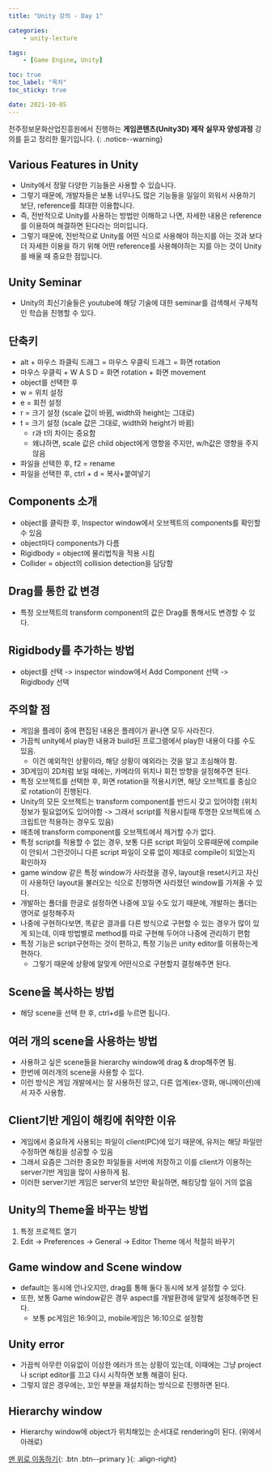 ```yaml
---
title: "Unity 강의 - Day 1"

categories:
    - unity-lecture

tags:
    - [Game Engine, Unity]

toc: true
toc_label: "목차"
toc_sticky: true

date: 2021-10-05
---
```


전주정보문화산업진흥원에서 진행하는 **게임콘텐츠(Unity3D) 제작 실무자 양성과정** 강의를 듣고 정리한 필기입니다.
{: .notice--warning}

## Various Features in Unity
- Unity에서 정말 다양한 기능들은 사용할 수 있습니다.
- 그렇기 때문에, 개발자들은 보통 너무나도 많은 기능들을 일일이 외워서 사용하기 보단, reference를 최대한 이용합니다.
- 즉, 전반적으로 Unity를 사용하는 방법만 이해하고 나면, 자세한 내용은 reference를 이용하여 해결하면 된다라는 의미입니다.
- 그렇기 때문에, 전반적으로 Unity를 어떤 식으로 사용해야 하는지를 아는 것과 보다 더 자세한 이용을 하기 위해 어떤 reference를 사용해야하는 지를 아는 것이 Unity를 배울 때 중요한 점입니다.

## Unity Seminar
- Unity의 최신기술들은 youtube에 해당 기술에 대한 seminar를 검색해서 구체적인 학습을 진행할 수 있다.

## 단축키
- alt + 마우스 좌클릭 드래그 = 마우스 우클릭 드래그 = 화면 rotation
- 마우스 우클릭 + W A S D = 화면 rotation + 화면 movement
- object를 선택한 후
- w = 위치 설정
- e = 회전 설정
- r = 크기 설정 (scale 값이 바뀜, width와 height는 그대로)
- t = 크기 설정 (scale 값은 그대로, width와 height가 바뀜)
    - r과 t의 차이는 중요함
    - 왜냐하면, scale 값은 child object에게 영향을 주지만, w/h값은 영향을 주지 않음
- 파일을 선택한 후, f2 = rename
- 파일을 선택한 후, ctrl + d = 복사+붙여넣기

## Components 소개
- object를 클릭한 후, Inspector window에서 오브젝트의 components를 확인할 수 있음
- object마다 components가 다름
- Rigidbody = object에 물리법칙을 적용 시킴
- Collider = object의 collision detection을 담당함

## Drag를 통한 값 변경
- 특정 오브젝트의 transform component의 값은 Drag를 통해서도 변경할 수 있다.

## Rigidbody를 추가하는 방법
- object를 선택 -> inspector window에서 Add Component 선택 -> Rigidbody 선택

## 주의할 점
- 게임을 플레이 중에 편집된 내용은 플레이가 끝나면 모두 사라진다.
- 가끔씩 unity에서 play한 내용과 build된 프로그램에서 play한 내용이 다를 수도 있음.
    - 이건 예외적인 상황이라, 해당 상황이 예외라는 것을 알고 조심해야 함.
- 3D게임이 2D처럼 보일 때에는, 카메라의 위치나 회전 방향을 설정해주면 된다.
- 특정 오브젝트를 선택한 후, 화면 rotation을 적용시키면, 해당 오브젝트를 중심으로 rotation이 진행된다.
- Unity의 모든 오브젝트는 transform component를 반드시 갖고 있어야함 (위치정보가 필요없어도 있어야함 -> 그래서 script를 적용시킬때 투명한 오브젝트에 스크립트만 적용하는 경우도 있음)
- 애초에 transform component를 오브젝트에서 제거할 수가 없다.
- 특정 script를 적용할 수 없는 경우, 보통 다른 script 파일이 오류때문에 compile이 안되서 그런것이니 다른 script 파일이 오류 없이 제대로 compile이 되었는지 확인하자
- game window 같은 특정 window가 사라졌을 경우, layout을 reset시키고 자신이 사용하던 layout을 불러오는 식으로 진행하면 사라졌던 window를 가져올 수 있다.
- 개발하는 폴더를 한글로 설정하면 나중에 꼬일 수도 있기 때문에, 개발하는 폴더는 영어로 설정해주자
- 나중에 구현하다보면, 똑같은 결과를 다른 방식으로 구현할 수 있는 경우가 많이 있게 되는데, 이때 방법별로 method를 따로 구현해 두어야 나중에 관리하기 편함
- 특정 기능은 script구현하는 것이 편하고, 특정 기능은 unity editor를 이용하는게 편하다.
    - 그렇기 때문에 상황에 알맞게 어떤식으로 구현할지 결정해주면 된다.

## Scene을 복사하는 방법
- 해당 scene을 선택 한 후, ctrl+d를 누르면 됩니다.

## 여러 개의 scene을 사용하는 방법
- 사용하고 싶은 scene들을 hierarchy window에 drag & drop해주면 됨.
- 한번에 여러개의 scene을 사용할 수 있다.
- 이런 방식은 게임 개발에서는 잘 사용하진 않고, 다른 업계(ex-영화, 애니메이션)에서 자주 사용함.

## Client기반 게임이 해킹에 취약한 이유
- 게임에서 중요하게 사용되는 파일이 client(PC)에 있기 때문에, 유저는 해당 파일만 수정하면 해킹을 성공할 수 있음
- 그래서 요즘은 그러한 중요한 파일들을 서버에 저장하고 이를 client가 이용하는 server기반 게임을 많이 사용하게 됨.
- 이러한 server기반 게임은 server의 보안만 확실하면, 해킹당할 일이 거의 없음

## Unity의 Theme을 바꾸는 방법
1. 특정 프로젝트 열기
2. Edit -> Preferences -> General -> Editor Theme 에서 적절히 바꾸기

## Game window and Scene window
- default는 동시에 안나오지만, drag를 통해 둘다 동시에 보게 설정할 수 있다.
- 또한, 보통 Game window같은 경우 aspect를 개발환경에 알맞게 설정해주면 된다.
    - 보통 pc게임은 16:9이고, mobile게임은 16:10으로 설정함

## Unity error
- 가끔씩 아무런 이유없이 이상한 에러가 뜨는 상황이 있는데, 이때에는 그냥 project나 script editor를 끄고 다시 시작하면 보통 해결이 된다.
- 그렇지 않은 경우에는, 꼬인 부분을 재설치하는 방식으로 진행하면 된다.

## Hierarchy window
- Hierarchy window에 object가 위치해있는 순서대로 rendering이 된다. (위에서 아래로)

[맨 위로 이동하기](#){: .btn .btn--primary }{: .align-right}